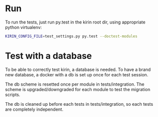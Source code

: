 # Run

To run the tests, just run py.test in the kirin root dir, using appropriate python virtualenv:
```bash
KIRIN_CONFIG_FILE=test_settings.py py.test --doctest-modules
```

# Test with a database

To be able to correctly test kirin, a database is needed.
To have a brand new database, a docker with a db is set up once for each test session.

The db scheme is resetted once per module in tests/integration.
The scheme is upgraded/downgraded for each module to test the migration scripts.

The db is cleaned up before each tests in tests/integration, so each tests are completely independent.
